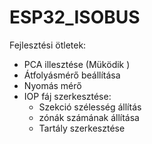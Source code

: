 # ESP32_ISOBUS

Fejlesztési ötletek: 
- PCA illesztése (Müködik )   
- Átfolyásmérő beállítása
- Nyomás mérő
- IOP fáj szerkesztése:
  - Szekció szélesség állítás
  - zónák számának állítása
  - Tartály szerkesztése
